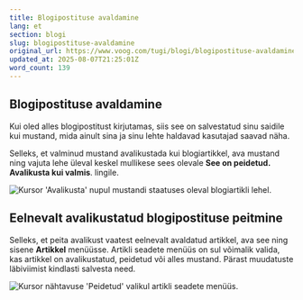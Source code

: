```yaml
---
title: Blogipostituse avaldamine
lang: et
section: blogi
slug: blogipostituse-avaldamine
original_url: https://www.voog.com/tugi/blogi/blogipostituse-avaldamine
updated_at: 2025-08-07T21:25:01Z
word_count: 139
---
```

## Blogipostituse avaldamine

Kui oled alles blogipostitust kirjutamas, siis see on salvestatud sinu saidile kui mustand, mida ainult sina ja sinu lehte haldavad kasutajad saavad näha.

Selleks, et valminud mustand avalikustada kui blogiartikkel, ava mustand ning vajuta lehe üleval keskel mullikese sees olevale **See on peidetud. Avalikusta kui valmis**. lingile.

![Kursor 'Avalikusta' nupul mustandi staatuses oleval blogiartikli lehel.](https://media.voog.com/0000/0036/2183/photos/Kuidas_blogipostitusi_avalikustada_block.webp "Kursor 'Avalikusta' nupul mustandi staatuses oleval blogiartikli lehel.")

## Eelnevalt avalikustatud blogipostituse peitmine

Selleks, et peita avalikust vaatest eelnevalt avaldatud artikkel, ava see ning sisene **Artikkel** menüüsse. Artikli seadete menüüs on sul võimalik valida, kas artikkel on avalikustatud, peidetud või alles mustand. Pärast muudatuste läbiviimist kindlasti salvesta need.

![Kursor nähtavuse 'Peidetud' valikul artikli seadete menüüs.](https://media.voog.com/0000/0036/2183/photos/Kuidas_blogipostitusi_avalikustada1-2_block.webp "Kursor nähtavuse 'Peidetud' valikul artikli seadete menüüs.")
